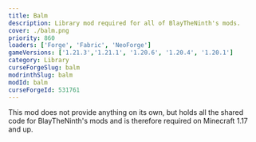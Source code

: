 ```yaml
---
title: Balm
description: Library mod required for all of BlayTheNinth's mods.
cover: ./balm.png
priority: 860
loaders: ['Forge', 'Fabric', 'NeoForge']
gameVersions: ['1.21.3','1.21.1', '1.20.6', '1.20.4', '1.20.1']
category: Library
curseForgeSlug: balm
modrinthSlug: balm
modId: balm
curseForgeId: 531761
---
```


This mod does not provide anything on its own, but holds all the shared code for BlayTheNinth's mods and is therefore required on Minecraft 1.17 and up.
